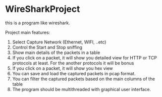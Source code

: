# WireSharkProject
this is a program like wireshark.

Project main features:
1) Select Capture Network (Ethernet, WIFI, ..etc)
2) Control the Start and Stop sniffing
3) Show main details of the packets in a table
4) If you click on a packet, it will show you detailed view for HTTP or TCP protocols at least. For the another protocols it will be bonus
5) If you click on a packet, it will show you hex view
6) You can save and load the captured packets in pcap format.
7) You can filter the captured packets based on the main columns of the table
8) The program should be multithreaded with graphical user interface.
